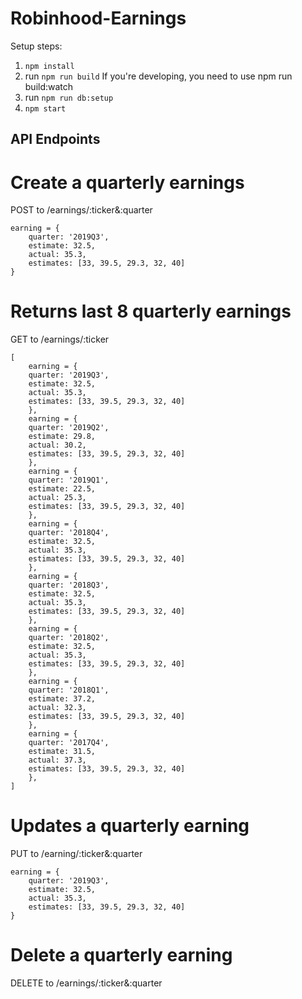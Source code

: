 # Robinhood-Earnings

Setup steps:
1. `npm install`
2. run `npm run build`
If you're developing, you need to use npm run build:watch
3. run `npm run db:setup`
4. `npm start`


## API Endpoints

# Create a quarterly earnings
POST to /earnings/:ticker&:quarter

```
earning = {
    quarter: '2019Q3',
    estimate: 32.5,
    actual: 35.3,
    estimates: [33, 39.5, 29.3, 32, 40]
}
```

# Returns last 8 quarterly earnings
GET to /earnings/:ticker
```
[
    earning = {
    quarter: '2019Q3',
    estimate: 32.5,
    actual: 35.3,
    estimates: [33, 39.5, 29.3, 32, 40]
    },
    earning = {
    quarter: '2019Q2',
    estimate: 29.8,
    actual: 30.2,
    estimates: [33, 39.5, 29.3, 32, 40]
    },
    earning = {
    quarter: '2019Q1',
    estimate: 22.5,
    actual: 25.3,
    estimates: [33, 39.5, 29.3, 32, 40]
    },
    earning = {
    quarter: '2018Q4',
    estimate: 32.5,
    actual: 35.3,
    estimates: [33, 39.5, 29.3, 32, 40]
    },
    earning = {
    quarter: '2018Q3',
    estimate: 32.5,
    actual: 35.3,
    estimates: [33, 39.5, 29.3, 32, 40]
    },
    earning = {
    quarter: '2018Q2',
    estimate: 32.5,
    actual: 35.3,
    estimates: [33, 39.5, 29.3, 32, 40]
    },
    earning = {
    quarter: '2018Q1',
    estimate: 37.2,
    actual: 32.3,
    estimates: [33, 39.5, 29.3, 32, 40]
    },
    earning = {
    quarter: '2017Q4',
    estimate: 31.5,
    actual: 37.3,
    estimates: [33, 39.5, 29.3, 32, 40]
    },
]
```
# Updates a quarterly earning
PUT to /earning/:ticker&:quarter

```
earning = {
    quarter: '2019Q3',
    estimate: 32.5,
    actual: 35.3,
    estimates: [33, 39.5, 29.3, 32, 40]
}
```

# Delete a quarterly earning
DELETE to /earnings/:ticker&:quarter